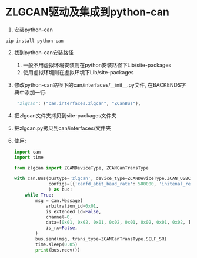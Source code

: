 # ZLGCAN驱动及集成到python-can

1. 安装python-can

```shell
pip install python-can
```

2. 找到python-can安装路径

   1. 一般不用虚拟环境安装则在python安装路径下Lib/site-packages
   2. 使用虚拟环境则在虚拟环境下Lib/site-packages

3. 修改python-can路径下的can/interfaces/\_\_init__.py文件, 在BACKENDS字典中添加一行:

   ```python
   	"zlgcan": ("can.interfaces.zlgcan", "ZCanBus"),

4. 把zlgcan文件夹拷贝到site-packages文件夹

5. 把zlgcan.py拷贝到can/interfaces/文件夹

6. 使用:

   ```python
   import can
   import time
   
   from zlgcan import ZCANDeviceType, ZCANCanTransType
   
   with can.Bus(bustype='zlgcan', device_type=ZCANDeviceType.ZCAN_USBCANFD_200U,
                configs=[{'canfd_abit_baud_rate': 500000, 'initenal_resistance': 1}]  # 1通道配置
                ) as bus:
       while True:
           msg = can.Message(
               arbitration_id=0x01,
               is_extended_id=False,
               channel=0,
               data=[0x01, 0x02, 0x01, 0x02, 0x01, 0x02, 0x01, 0x02, ],
               is_rx=False,
           )
           bus.send(msg, trans_type=ZCANCanTransType.SELF_SR)
           time.sleep(0.05)
           print(bus.recv())
   ```

   

